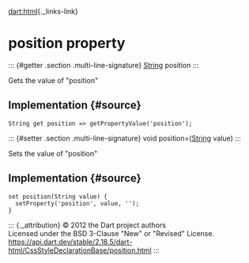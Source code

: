 [dart:html](../../dart-html/dart-html-library){._links-link}

position property
=================

::: {#getter .section .multi-line-signature}
[String](../../dart-core/string-class) position
:::

Gets the value of \"position\"

Implementation {#source}
--------------

``` {.language-dart data-language="dart"}
String get position => getPropertyValue('position');
```

::: {#setter .section .multi-line-signature}
void position=([String](../../dart-core/string-class) value)
:::

Sets the value of \"position\"

Implementation {#source}
--------------

``` {.language-dart data-language="dart"}
set position(String value) {
  setProperty('position', value, '');
}
```

::: {._attribution}
© 2012 the Dart project authors\
Licensed under the BSD 3-Clause \"New\" or \"Revised\" License.\
<https://api.dart.dev/stable/2.18.5/dart-html/CssStyleDeclarationBase/position.html>
:::
